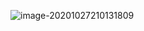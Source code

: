 ![image-20201027210131809](C:\Users\SZQ\AppData\Roaming\Typora\typora-user-images\image-20201027210131809.png)